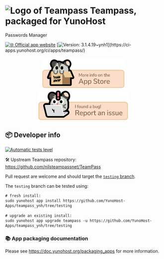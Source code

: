 <!--
N.B.: This README was automatically generated by <https://github.com/YunoHost/apps_tools/blob/main/readme_generator>
It shall NOT be edited by hand.
-->

<h1>
  <img src="https://raw.githubusercontent.com/YunoHost/apps/main/logos/teampass.png" width="32px" alt="Logo of Teampass">
  Teampass, packaged for YunoHost
</h1>

Passwords Manager

[![🌐 Official app website](https://img.shields.io/badge/Official_app_website-darkgreen?style=for-the-badge)](http://www.teampass.net)
[![Version: 3.1.4.19~ynh1](https://img.shields.io/badge/Version-3.1.4.19~ynh1-rgba(0,150,0,1)?style=for-the-badge)](https://ci-apps.yunohost.org/ci/apps/teampass/)

<div align="center">
<a href="https://apps.yunohost.org/app/teampass"><img height="100px" src="https://github.com/YunoHost/yunohost-artwork/raw/refs/heads/main/badges/neopossum-badges/badge_more_info_on_the_appstore.svg"/></a>
<a href="https://github.com/YunoHost-Apps/teampass_ynh/issues"><img height="100px" src="https://github.com/YunoHost/yunohost-artwork/raw/refs/heads/main/badges/neopossum-badges/badge_report_an_issue.svg"/></a>
</div>

## 📦 Developer info

[![Automatic tests level](https://apps.yunohost.org/badge/cilevel/teampass)](https://ci-apps.yunohost.org/ci/apps/teampass/)

🛠️ Upstream Teampass repository: <https://github.com/nilsteampassnet/TeamPass>

Pull request are welcome and should target the [`testing` branch](https://github.com/YunoHost-Apps/teampass_ynh/tree/testing).

The `testing` branch can be tested using:
```
# fresh install:
sudo yunohost app install https://github.com/YunoHost-Apps/teampass_ynh/tree/testing

# upgrade an existing install:
sudo yunohost app upgrade teampass -u https://github.com/YunoHost-Apps/teampass_ynh/tree/testing
```

### 📚 App packaging documentation

Please see <https://doc.yunohost.org/packaging_apps> for more information.